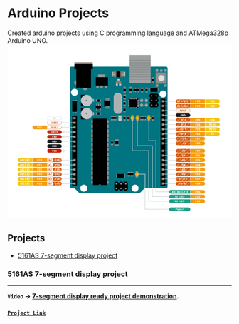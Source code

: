 # Arduino Projects

Created arduino projects using C programming language and ATMega328p Arduino UNO.
![Arduino ATMega328p](img/arduino-scheme.png)

## Projects

* [5161AS 7-segment display project](#5161AS)

### 5161AS 7-segment display project
---
**`Video` ->  [7-segment display ready project demonstration](https://youtube.com/shorts/5uuckVPyVYM).**

#### [`Project Link`](https://github.com/MidTempoCodeLabs/arduino_projects/tree/main/7_segment_screen_5161AS)